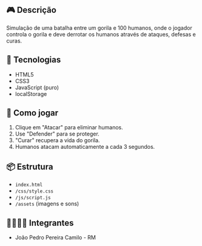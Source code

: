 ## 🎮 Descrição
Simulação de uma batalha entre um gorila e 100 humanos, onde o jogador controla o gorila e deve derrotar os humanos através de ataques, defesas e curas.

## 🚀 Tecnologias
- HTML5
- CSS3
- JavaScript (puro)
- localStorage

## 📝 Como jogar
1. Clique em "Atacar" para eliminar humanos.
2. Use "Defender" para se proteger.
3. "Curar" recupera a vida do gorila.
4. Humanos atacam automaticamente a cada 3 segundos.

## 📦 Estrutura
- `index.html`
- `/css/style.css`
- `/js/script.js`
- `/assets` (imagens e sons)

## 👨‍👩‍👧‍👦 Integrantes
- João Pedro Pereira Camilo - RM